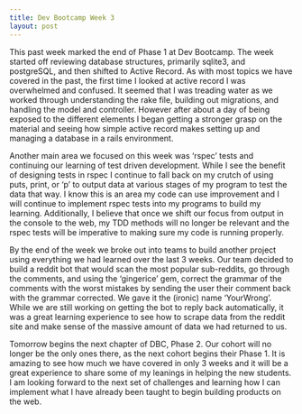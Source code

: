 ```yaml
---
title: Dev Bootcamp Week 3
layout: post
---
```


This past week marked the end of Phase 1 at Dev Bootcamp. The week started off reviewing database structures, primarily sqlite3, and postgreSQL, and then shifted to Active Record. As with most topics we have covered in the past, the first time I looked at active record I was overwhelmed and confused. It seemed that I was treading water as we worked through understanding the rake file, building out migrations, and handling the model and controller. However after about a day of being exposed to the different elements I began getting a stronger grasp on the material and seeing how simple active record makes setting up and managing a database in a rails environment.

Another main area we focused on this week was &lsquo;rspec&rsquo; tests and continuing our learning of test driven development. While I see the benefit of designing tests in rspec I continue to fall back on my crutch of using puts, print, or &lsquo;p&rsquo; to output data at various stages of my program to test the data that way. I know this is an area my code can use improvement and I will continue to implement rspec tests into my programs to build my learning. Additionally, I believe that once we shift our focus from output in the console to the web, my TDD methods will no longer be relevant and the rspec tests will be imperative to making sure my code is running properly. 

By the end of the week we broke out into teams to build another project using everything we had learned over the last 3 weeks. Our team decided to build a reddit bot that would scan the most popular sub-reddits, go through the comments, and using the &lsquo;gingerice&rsquo; gem, correct the grammar of the comments with the worst mistakes by sending the user their comment back with the grammar corrected. We gave it the (ironic) name &lsquo;YourWrong&rsquo;. While we are still working on getting the bot to reply back automatically, it was a great learning experience to see how to scrape data from the reddit site and make sense of the massive amount of data we had returned to us. 
 
Tomorrow begins the next chapter of DBC, Phase 2. Our cohort will no longer be the only ones there, as the next cohort begins their Phase 1. It is amazing to see how much we have covered in only 3 weeks and it will be a great experience to share some of my leanings in helping the new students. I am looking forward to the next set of challenges and learning how I can implement what I have already been taught to begin building products on the web.